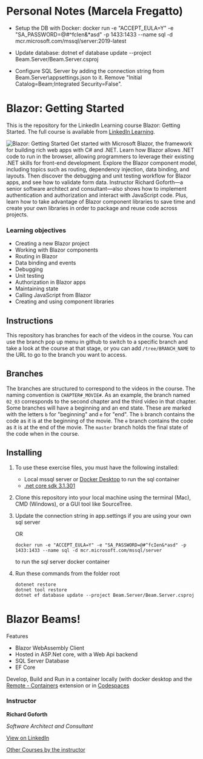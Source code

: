 # Personal Notes (Marcela Fregatto)

- Setup the DB with Docker:
  docker run -e "ACCEPT_EULA=Y" -e "SA_PASSWORD=@#^fcIen&\*asd" -p 1433:1433 --name sql -d mcr.microsoft.com/mssql/server:2019-latest

- Update database:
  dotnet ef database update --project Beam.Server/Beam.Server.csproj

- Configure SQL Server by adding the connection string from Beam.Server\appsettings.json to it. Remove "Initial Catalog=Beam;Integrated Security=False".

# Blazor: Getting Started

This is the repository for the LinkedIn Learning course Blazor: Getting Started. The full course is available from [LinkedIn Learning][lil-course-url].

![Blazor: Getting Started][lil-thumbnail-url]
Get started with Microsoft Blazor, the framework for building rich web apps with C# and .NET. Learn how Blazor allows .NET code to run in the browser, allowing programmers to leverage their existing .NET skills for front-end development. Explore the Blazor component model, including topics such as routing, dependency injection, data binding, and layouts. Then discover the debugging and unit testing workflow for Blazor apps, and see how to validate form data. Instructor Richard Goforth—a senior software architect and consultant—also shows how to implement authentication and authorization and interact with JavaScript code. Plus, learn how to take advantage of Blazor component libraries to save time and create your own libraries in order to package and reuse code across projects.

### Learning objectives

- Creating a new Blazor project
- Working with Blazor components
- Routing in Blazor
- Data binding and events
- Debugging
- Unit testing
- Authorization in Blazor apps
- Maintaining state
- Calling JavaScript from Blazor
- Creating and using component libraries

## Instructions

This repository has branches for each of the videos in the course. You can use the branch pop up menu in github to switch to a specific branch and take a look at the course at that stage, or you can add `/tree/BRANCH_NAME` to the URL to go to the branch you want to access.

## Branches

The branches are structured to correspond to the videos in the course. The naming convention is `CHAPTER#_MOVIE#`. As an example, the branch named `02_03` corresponds to the second chapter and the third video in that chapter.
Some branches will have a beginning and an end state. These are marked with the letters `b` for "beginning" and `e` for "end". The `b` branch contains the code as it is at the beginning of the movie. The `e` branch contains the code as it is at the end of the movie. The `master` branch holds the final state of the code when in the course.

## Installing

1. To use these exercise files, you must have the following installed:
   - Local mssql server or [Docker Desktop](https://www.docker.com/products/docker-desktop) to run the sql container
   - [.net core sdk 3.1.301](https://dotnet.microsoft.com/download/dotnet-core/3.1)
2. Clone this repository into your local machine using the terminal (Mac), CMD (Windows), or a GUI tool like SourceTree.
3. Update the connection string in app.settings if you are using your own sql server

   OR

   `docker run -e "ACCEPT_EULA=Y" -e "SA_PASSWORD=@#^fcIen&*asd" -p 1433:1433 --name sql -d mcr.microsoft.com/mssql/server`

   to run the sql server docker container

4. Run these commands from the folder root
   ```
   dotenet restore
   dotnet tool restore
   dotnet ef database update --project Beam.Server/Beam.Server.csproj
   ```

# Blazor Beams!

Features

- Blazor WebAssembly Client
- Hosted in ASP.Net core, with a Web Api backend
- SQL Server Database
- EF Core

Develop, Build and Run in a container locally (with docker desktop and the [Remote - Containers](https://marketplace.visualstudio.com/items?itemName=ms-vscode-remote.remote-containers) extension or in [Codespaces](https://visualstudio.microsoft.com/services/visual-studio-codespaces/)

### Instructor

**Richard Goforth**

_Software Architect and Consultant_

[View on LinkedIn](https://www.linkedin.com/in/richard-goforth-83582b33/?trk=lil_instructor)

[Other Courses by the instructor](https://www.linkedin.com/learning/instructors/richard-goforth)

[0]: # "Replace these placeholder URLs with actual course URLs"
[lil-course-url]: https://www.linkedin.com/learning/blazor-getting-started/
[lil-thumbnail-url]: https://cdn.lynda.com/course/2833058/2833058-1597766168005-16x9.jpg

